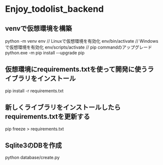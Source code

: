 # Enjoy_todolist_backend

## venvで仮想環境を構築
python -m venv env
// Linuxで仮想環境を有効化
env/bin/activate
// Windowsで仮想環境を有効化
env/scripts/activate
// pip commandのアップグレード
python.exe -m pip install --upgrade pip

## 仮想環境にrequirements.txtを使って開発に使うライブラリをインストール
pip install -r requirements.txt

## 新しくライブラリをインストールしたらrequirements.txtを更新する
pip freeze > requirements.txt

## Sqlite3のDBを作成
python database/create.py